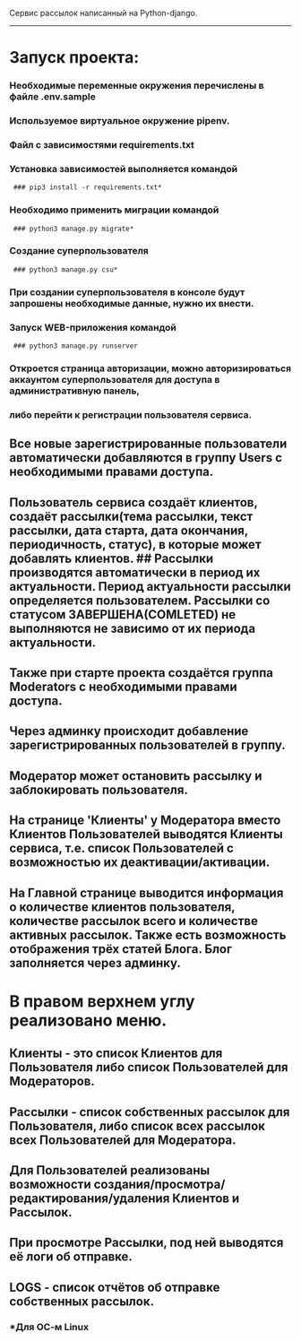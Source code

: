 Сервис рассылок написанный на Python-django.
____
# Запуск проекта:
   ### Необходимые переменные окружения перечислены в файле .env.sample
   ### Используемое виртуальное окружение pipenv.
   ### Файл с зависимостями requirements.txt
   ### Установка зависимостей выполняется командой
     ### pip3 install -r requirements.txt*
   ### Необходимо применить миграции командой
     ### python3 manage.py migrate*
   ### Создание суперпользователя
     ### python3 manage.py csu*
   ### При создании суперпользователя в консоле будут запрошены необходимые данные, нужно их внести.
   ### Запуск WEB-приложения командой
     ### python3 manage.py runserver
   ### Откроется страница авторизации, можно авторизироваться аккаунтом суперпользователя для доступа в административную панель,
   ### либо перейти к регистрации пользователя сервиса.
## Все новые зарегистрированные пользователи автоматически добавляются в группу Users с необходимыми правами доступа.
## Пользователь сервиса создаёт клиентов, создаёт рассылки(тема рассылки, текст рассылки, дата старта, дата окончания, периодичность, статус), в которые может добавлять клиентов. ## Рассылки производятся автоматически в период их актуальности. Период актуальности рассылки определяется пользователем. Рассылки со статусом ЗАВЕРШЕНА(COMLETED) не выполняются не зависимо от их периода актуальности.
## Также при старте проекта создаётся группа Moderators с необходимыми правами доступа.
 ## Через админку происходит добавление зарегистрированных пользователей в группу.
 ## Модератор может остановить рассылку и заблокировать пользователя.
 ## На странице 'Клиенты' у Модератора вместо Клиентов Пользователей выводятся Клиенты сервиса, т.е. список Пользователей с возможностью их деактивации/активации.
## На Главной странице выводится информация о количестве клиентов пользователя, количестве рассылок всего и количестве активных рассылок. Также есть возможность отображения трёх статей Блога. Блог заполняется через админку.
# В правом верхнем углу реализовано меню.
 ## Клиенты - это список Клиентов для Пользователя либо список Пользователей для Модераторов.
 ## Рассылки - список собственных рассылок для Пользователя, либо список всех рассылок всех Пользователей для Модератора.
 ## Для Пользователей реализованы возможности создания/просмотра/редактирования/удаления Клиентов и Рассылок.
 ## При просмотре Рассылки, под ней выводятся её логи об отправке.
 ## LOGS - список отчётов об отправке собственных рассылок.

 ### *Для ОС-м Linux
